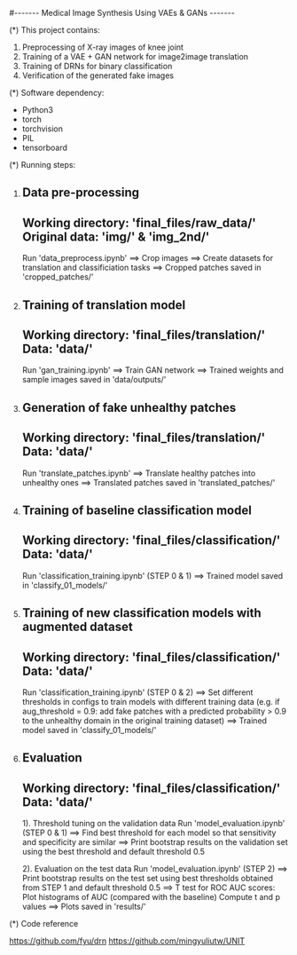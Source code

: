 #------- Medical Image Synthesis Using VAEs & GANs ------- 


(*) This project contains: 
1. Preprocessing of X-ray images of knee joint
2. Training of a VAE + GAN network for image2image translation
3. Training of DRNs for binary classification
4. Verification of the generated fake images


(*) Software dependency:
- Python3
- torch
- torchvision
- PIL
- tensorboard


(*) Running steps:
1. Data pre-processing
    -----------------------------------------------------------
    Working directory: 'final_files/raw_data/'
    Original data: 'img/' & 'img_2nd/'
    -----------------------------------------------------------
    Run 'data_preprocess.ipynb'
    ==> Crop images
    ==> Create datasets for translation and classificiation tasks
    ==> Cropped patches saved in 'cropped_patches/'

2. Training of translation model 
    -----------------------------------------------------------
    Working directory: 'final_files/translation/'
    Data: 'data/'
    -----------------------------------------------------------
    Run 'gan_training.ipynb'
    ==> Train GAN network
    ==> Trained weights and sample images saved in 'data/outputs/'

3. Generation of fake unhealthy patches
    -----------------------------------------------------------
    Working directory: 'final_files/translation/'
    Data: 'data/'
    -----------------------------------------------------------
    Run 'translate_patches.ipynb'
    ==> Translate healthy patches into unhealthy ones
    ==> Translated patches saved in 'translated_patches/'

4. Training of baseline classification model
    -----------------------------------------------------------
    Working directory: 'final_files/classification/'
    Data: 'data/'
    -----------------------------------------------------------
    Run 'classification_training.ipynb' (STEP 0 & 1)
    ==> Trained model saved in 'classify_01_models/'

5. Training of new classification models with augmented dataset
    -----------------------------------------------------------
    Working directory: 'final_files/classification/'
    Data: 'data/'
    -----------------------------------------------------------
    Run 'classification_training.ipynb' (STEP 0 & 2)
    ==> Set different thresholds in configs to train models with different training data
        (e.g. 
        if aug_threshold = 0.9:
            add fake patches with a predicted probability > 0.9
            to the unhealthy domain in the original training dataset)
    ==> Trained model saved in 'classify_01_models/'

6. Evaluation
    -----------------------------------------------------------
    Working directory: 'final_files/classification/'
    Data: 'data/'
    -----------------------------------------------------------
    1). Threshold tuning on the validation data
    Run 'model_evaluation.ipynb' (STEP 0 & 1)
    ==> Find best threshold for each model so that sensitivity and specificity are similar
    ==> Print bootstrap results on the validation set 
        using the best threshold and default threshold 0.5

    2). Evaluation on the test data
    Run 'model_evaluation.ipynb' (STEP 2)
    ==> Print bootstrap results on the test set 
        using best thresholds obtained from STEP 1 and default threshold 0.5
    ==> T test for ROC AUC scores:
        Plot histograms of AUC (compared with the baseline)
        Compute t and p values
    ==> Plots saved in 'results/'


(*) Code reference

https://github.com/fyu/drn
https://github.com/mingyuliutw/UNIT
